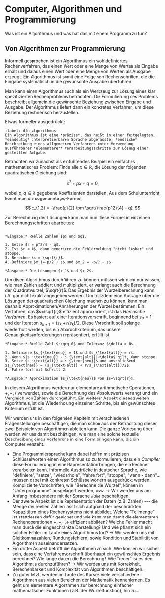 # Computer, Algorithmen und Programmierung


Was ist ein Algorithmus und was hat das mit einem Programm zu tun?

## Von Algorithmen zur Programmierung

Informell gesprochen ist ein Algorithmus ein wohldefiniertes Rechenverfahren, das einen Wert oder eine Menge von Werten als Eingabe erhält und daraus einen Wert oder eine Menge von Werten als Ausgabe erzeugt. Ein Algorithmus ist somit eine Folge von Rechenschritten, die die Eingabe systematisch in die gewünschte Ausgabe überführen.

Man kann einen Algorithmus auch als ein Werkzeug zur Lösung eines klar spezifizierten Rechenproblems betrachten. Die Formulierung des Problems beschreibt allgemein die gewünschte Beziehung zwischen Eingabe und Ausgabe. Der Algorithmus liefert dann ein konkretes Verfahren, um diese Beziehung rechnerisch herzustellen.

Etwas formeller ausgedrückt:

```{prf:definition} Algorithmus
:label: dfn-algorithmus
Ein Algorithmus ist eine *präzise*, das heißt in einer festgelegten, *eindeutig* interpretierbaren Sprache abgefasste, *endliche* Beschreibung eines allgemeinen Verfahrens unter Verwendung ausführbarer *elementarer* Verarbeitungsschritte zur Lösung einer gestellten Aufgabe.
```

Betrachten wir zunächst als einführendes Beispiel ein einfaches mathematisches Problem: Finde alle $x\in\mathbb{R}$, die
Lösung der folgenden quadratischen Gleichung sind:

$$
x^2 + p x + q = 0,
$$

wobei $p,q\in\mathbb{R}$ gegebene Koeffizienten darstellen. Aus dem Schulunterricht kennt man die sogenannte *pq*-Formel,

$$
x_{1,2} = -\frac{p}{2} \pm \sqrt{\frac{p^2}{4} - q}.
$$

Zur Berechnung der Lösungen kann man nun diese Formel in einzelnen Berechnungsschritten abarbeiten:

```{prf:algorithm} *pq*-Formel

*Eingabe:* Reelle Zahlen $p$ und $q$.

1. Setze $r = p^2/4 - q$.
2. Ist $r < 0$, dann generiere die Fehlermeldung "nicht lösbar" und stoppe.
3. Berechne $s = \sqrt{r}$.
4. Definiere $x_1=-p/2 + s$ und $x_2 = -p/2 - s$.

*Ausgabe:* Die Lösungen $x_1$ und $x_2$.
```

Um disen Algorithmus durchführen zu können, müssen wir nicht nur wissen, wie man Zahlen addiert und multipliziert, er verlangt auch die Berechnung der Quadratwurzel, $\sqrt{r}$. Das Ergebnis der Wurzelberechnung kann i.A. gar nicht exakt angegeben werden. Um trotzdem eine Aussage über die Lösungen der quadratischen Gleichung machen zu können, kann man deshalb Approximationen/Annäherungen der Wurzel bestimmen. Ein Verfahren, das $s=\sqrt{r}$ effizient approximiert, ist das *Heronsche Verfahren*. Es basiert auf einer Iterationsvorschrift, beginnend bei $s_0=1$ und der Iteration $s_{k+1} = (s_k + r/s_k)/2$. Diese Vorschrift soll solange wiederholt werden, bis ein Abbruchkriterium, das unsere Genauigkeitsanforderungen repräsentiert, erfüllt ist.

```{prf:algorithm} Heronsches Verrfahren
*Eingabe:* Reelle Zahl $r\geq 0$ und Toleranz $\delta > 0$.

1. Definiere $s_{\text{neu}} = 1$ und $s_{\text{alt}} = r$.
2. Wenn $|s_{\text{neu}} - s_{\text{alt}}|<\delta$ gilt, dann stoppe.
3. Setze $s_{\text{alt}} = s_{\text{neu}}$ und anschließend $s_{\text{neu}} = (s_{\text{alt}} + r/s_{\text{alt}})/2$.
4. Fahre fort mit Schritt 2.

*Ausgabe:* Approximation $s_{\text{neu}}$ von $s=\sqrt{r}$.
```

In diesem Algorithmus werden nur elementare arithmetische Operationen, $+,-,/$ verwendet, sowie die Berechnung des Absolutwerts verlangt und ein Vergleich von Zahlen durchgeführt. Ein weiterer Aspekt dieses zweiten Algorithmus, ist die Wiederholung einzelner Schritte, bis ein gewünschtes Kriterium erfüllt ist.

Wir werden uns in den folgenden Kapiteln mit verschiedenen Fragenstellungen beschäftigen, die man schon aus der Betrachtung dieser zwei Beispiele von Algorithmen ableiten kann. Die ganze Vorlesung über werden wir uns damit beschäftigen, wie man eine solche textuelle Beschreibung eines Verfahrens in eine Form bringen kann, die ein Computer versteht.

- Eine Programmiersprache kann dabei helfen mit präzisen Schlüsselworten einen Algorithmus so zu formulieren, dass ein *Compiler* diese Formulierung in eine Räpresentation bringen, die ein Rechner verarbeiten kann. Informelle Ausdrücke in deutscher Sprache, wie "definiere", "setze", "wiederhole", "fahre fort", "stoppe", "wenn - dann"... müssen dabei mit konkreten Schlüsselwörtern ausgedrückt werden. Komplizierte Vorschriften, wie "Berechne die Wurzel", können in "Unterprogramme" ausgelagert werden, usw. $\to$ Wir werden uns am Anfang insbesondere mit der Sprache *Julia* beschäftigen.
- Der zweite Aspekt ist die Repräsentation der Daten (z.B. Zahlen) --- die Menge der reellen Zahlen lässt sich aufgrund der beschränkten Kapazitäten eines Rechensystems nicht abbildet. Welche "Teilmenge" ist stattdessen dafür geeignet und wie kann man damit die elementaren Rechenoperationen $+,-,\cdot,\div$ effizient abbilden? Welche Fehler macht man durch die eingeschränkte Darstellung? Und wie pflanzt sich ein solcher Fehler im Laufe eines Algorithmus fort? $\to$ Wir werden uns mit Gleitkommazahlen, Rundungsfehlern, sowie Kondition und Stabilität von Algorithmen auseinandersetzen.
- Ein dritter Aspekt betrifft die Algorithmen an sich. Wie können wir sicher sein, dass eine Verfahrenvorschrift überhaupt ein gewünschtes Ergebnis berechnet? Wie lange dauert die Berechnung? Wie "teuer" ist es den Algorithmus durchzuführen? $\to$ Wir werden uns mit Korrektheit, Berechenbarkeit und Komplexität von Algorithmen beschäftigen.
- Zu guter letzt, werden im Laufe des Kurses viele verschiedene Algorithmen aus vielen Bereichen der Mathematik kennenlernen. Es geht um elementare Algorithmen zur berechnung einfacher mathematischer Funktionen (z.B. der Wurzelfunktion), hin zu...
